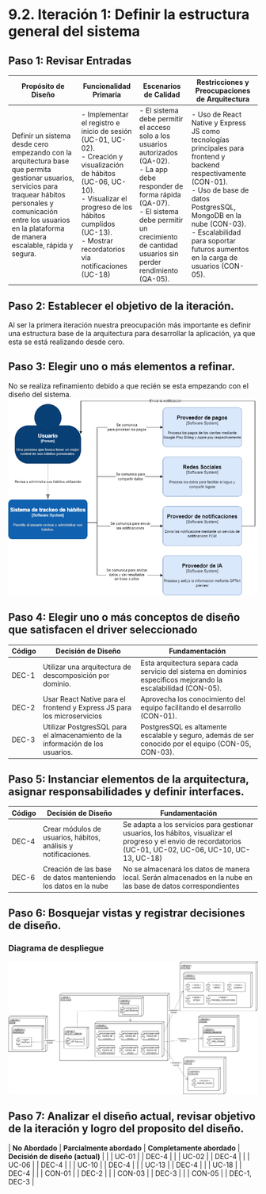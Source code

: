 # 9.2. Iteración 1: Definir la estructura general del sistema

## Paso 1: Revisar Entradas
| **Propósito de Diseño**     | **Funcionalidad Primaria**     | **Escenarios de Calidad**       | **Restricciones y Preocupaciones de Arquitectura**      |
|-----------------------------|--------------------------------|--------------------------------|--------------------------------------------------------|
| Definir un sistema desde cero empezando con la arquitectura base que permita gestionar usuarios, servicios para traquear hábitos personales y comunicación entre los usuarios en la plataforma de manera escalable, rápida y segura. | - Implementar el registro e inicio de sesión (UC-01, UC-02).<br> - Creación y visualización de hábitos (UC-06, UC-10).<br> - Visualizar el progreso de los hábitos cumplidos (UC-13).<br> - Mostrar recordatorios via notificaciones (UC-18) | - El sistema debe permitir el acceso solo a los usuarios autorizados (QA-02).<br> - La app debe responder de forma rápida (QA-07).<br> - El sistema debe permitir un crecimiento de cantidad usuarios sin perder rendimiento (QA-05). | - Uso de React Native y Express JS como tecnologías principales para frontend y backend respectivamente (CON-01).<br> - Uso de base de datos PostgresSQL, MongoDB en la nube (CON-03).<br> - Escalabilidad para soportar futuros aumentos en la carga de usuarios (CON-05). |

## Paso 2: Establecer el objetivo de la iteración.
Al ser la primera iteración nuestra preocupación más importante es definir una estructura base de la arquitectura para desarrollar la aplicación, ya que esta se está realizando desde cero.

## Paso 3: Elegir uno o más elementos a refinar.
No se realiza refinamiento debido a que recién se esta empezando con el diseño del sistema.
![Diagrama de contexto](../../5/5.1/C4-Context.png)

## Paso 4: Elegir uno o más conceptos de diseño que satisfacen el driver seleccionado
| **Código** | **Decisión de Diseño**                                      | **Fundamentación**                                                                                      |
|------------|-------------------------------------------------------------|--------------------------------------------------------------------------------------------------------|
| DEC-1      | Utilizar una arquitectura de descomposición por dominio. | Esta arquitectura separa cada servicio del sistema en dominios especificos mejorando la escalabilidad (CON-05). |
| DEC-2      | Usar React Native para el frontend y Express JS para los microservicios | Aprovecha los conocimiento del equipo facilitando el desarrollo (CON-01). |
| DEC-3      | Utilizar PostgresSQL para el almacenamiento de la información de los usuarios. | PostgresSQL es altamente escalable y seguro, además de ser conocido por el equipo (CON-05, CON-03). |

## Paso 5: Instanciar elementos de la arquitectura, asignar responsabilidades y definir interfaces.
| **Código** | **Decisión de Diseño**                                      | **Fundamentación**                                                                                      |
|------------|-------------------------------------------------------------|--------------------------------------------------------------------------------------------------------|
| DEC-4      | Crear módulos de usuarios, hábitos, análisis y notificaciones. | Se adapta a los servicios para gestionar usuarios, los hábitos, visualizar el progreso y el envio de recordatorios (UC-01, UC-02, UC-06, UC-10, UC-13, UC-18) |
| DEC-6      | Creación de las base de datos manteniendo los datos en la nube | No se almacenará los datos de manera local. Serán almacenados en la nube en las base de datos correspondientes |

## Paso 6: Bosquejar vistas y registrar decisiones de diseño.

### Diagrama de despliegue
![Diagrama de despliegue](../../5/5.4/UML-Despliegue2.png)

## Paso 7: Analizar el diseño actual, revisar objetivo de la iteración y logro del proposito del diseño.
| **No Abordado** | **Parcialmente abordado** | **Completamente abordado** | **Decisión de diseño (actual)** |
|                 | UC-01                     |                            | DEC-4                           |
|                 | UC-02                     |                            | DEC-4                           |
|                 | UC-06                     |                            | DEC-4                           |
|                 | UC-10                     |                            | DEC-4                           |
|                 | UC-13                     |                            | DEC-4                           |
|                 | UC-18                     |                            | DEC-4                           |
|                 | CON-01                    |                            | DEC-2                           |
|                 | CON-03                    |                            | DEC-3                           |
|                 | CON-05                    |                            | DEC-1, DEC-3                    |
